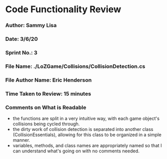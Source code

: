 # Code Functionality Review

### Author: Sammy Lisa

### Date: 3/6/20

### Sprint No.: 3

### File Name: ./LoZGame/Collisions/CollisionDetection.cs

### File Author Name: Eric Henderson

### Time Taken to Review: 15 minutes

###  Comments on What is Readable
- the functions are split in a very intuitive way, with each game object's collisions being cycled through.
- the dirty work of collision detection is separated into another class (CollisionEssentials), allowing for this class to be organized in a simple manner.
- variables, methods, and class names are appropriately named so that I can understand what's going on with no comments needed.

